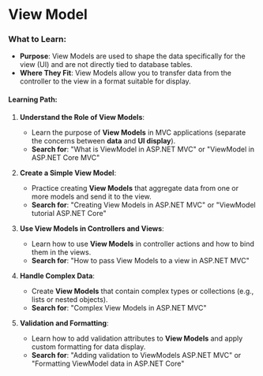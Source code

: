 # View Model

###  What to **Learn**:

- **Purpose**: View Models are used to shape the data specifically for the view (UI) and are not directly tied to database tables.
- **Where They Fit**: View Models allow you to transfer data from the controller to the view in a format suitable for display.

#### Learning Path:

1. **Understand the Role of View Models**:
    
    - Learn the purpose of **View Models** in MVC applications (separate the concerns between **data** and **UI display**).
    - **Search for**: "What is ViewModel in ASP.NET MVC" or "ViewModel in ASP.NET Core MVC"
2. **Create a Simple View Model**:
    
    - Practice creating **View Models** that aggregate data from one or more models and send it to the view.
    - **Search for**: "Creating View Models in ASP.NET MVC" or "ViewModel tutorial ASP.NET Core"
3. **Use View Models in Controllers and Views**:
    
    - Learn how to use **View Models** in controller actions and how to bind them in the views.
    - **Search for**: "How to pass View Models to a view in ASP.NET MVC"
4. **Handle Complex Data**:
    
    - Create **View Models** that contain complex types or collections (e.g., lists or nested objects).
    - **Search for**: "Complex View Models in ASP.NET MVC"
5. **Validation and Formatting**:
    
    - Learn how to add validation attributes to **View Models** and apply custom formatting for data display.
    - **Search for**: "Adding validation to ViewModels ASP.NET MVC" or "Formatting ViewModel data in ASP.NET Core"